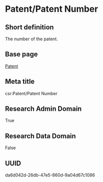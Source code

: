 # Patent/Patent Number
## Short definition
The number of the patent.
## Base page
[Patent](../Objects/Patent.md)
## Meta title
csr:Patent/Patent Number
## Research Admin Domain
True
## Research Data Domain
False
## UUID
da6d042d-26db-47e5-860d-9a04d67c1086
